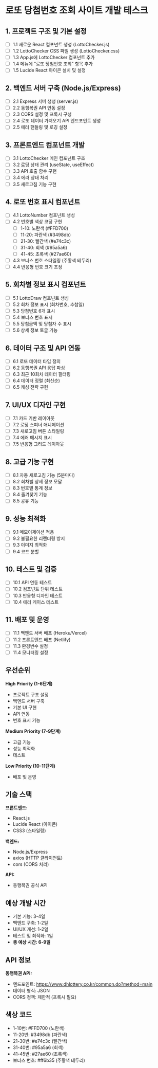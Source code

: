 # 로또 당첨번호 조회 사이트 개발 테스크

## 1. 프로젝트 구조 및 기본 설정
- [ ] 1.1 새로운 React 컴포넌트 생성 (LottoChecker.js)
- [ ] 1.2 LottoChecker CSS 파일 생성 (LottoChecker.css)
- [ ] 1.3 App.js에 LottoChecker 컴포넌트 추가
- [ ] 1.4 메뉴에 "로또 당첨번호 조회" 항목 추가
- [ ] 1.5 Lucide React 아이콘 설치 및 설정

## 2. 백엔드 서버 구축 (Node.js/Express)
- [ ] 2.1 Express 서버 생성 (server.js)
- [ ] 2.2 동행복권 API 연동 설정
- [ ] 2.3 CORS 설정 및 프록시 구성
- [ ] 2.4 로또 데이터 가져오기 API 엔드포인트 생성
- [ ] 2.5 에러 핸들링 및 로깅 설정

## 3. 프론트엔드 컴포넌트 개발
- [ ] 3.1 LottoChecker 메인 컴포넌트 구조
- [ ] 3.2 로딩 상태 관리 (useState, useEffect)
- [ ] 3.3 API 호출 함수 구현
- [ ] 3.4 에러 상태 처리
- [ ] 3.5 새로고침 기능 구현

## 4. 로또 번호 표시 컴포넌트
- [ ] 4.1 LottoNumber 컴포넌트 생성
- [ ] 4.2 번호별 색상 코딩 구현
  - [ ] 1-10: 노란색 (#FFD700)
  - [ ] 11-20: 파란색 (#3498db)
  - [ ] 21-30: 빨간색 (#e74c3c)
  - [ ] 31-40: 회색 (#95a5a6)
  - [ ] 41-45: 초록색 (#27ae60)
- [ ] 4.3 보너스 번호 스타일링 (주황색 테두리)
- [ ] 4.4 반응형 번호 크기 조정

## 5. 회차별 정보 표시 컴포넌트
- [ ] 5.1 LottoDraw 컴포넌트 생성
- [ ] 5.2 회차 정보 표시 (회차번호, 추첨일)
- [ ] 5.3 당첨번호 6개 표시
- [ ] 5.4 보너스 번호 표시
- [ ] 5.5 당첨금액 및 당첨자 수 표시
- [ ] 5.6 상세 정보 토글 기능

## 6. 데이터 구조 및 API 연동
- [ ] 6.1 로또 데이터 타입 정의
- [ ] 6.2 동행복권 API 응답 파싱
- [ ] 6.3 최근 10회차 데이터 필터링
- [ ] 6.4 데이터 정렬 (최신순)
- [ ] 6.5 캐싱 전략 구현

## 7. UI/UX 디자인 구현
- [ ] 7.1 카드 기반 레이아웃
- [ ] 7.2 로딩 스피너 애니메이션
- [ ] 7.3 새로고침 버튼 스타일링
- [ ] 7.4 에러 메시지 표시
- [ ] 7.5 반응형 그리드 레이아웃

## 8. 고급 기능 구현
- [ ] 8.1 자동 새로고침 기능 (5분마다)
- [ ] 8.2 회차별 상세 정보 모달
- [ ] 8.3 번호별 통계 정보
- [ ] 8.4 즐겨찾기 기능
- [ ] 8.5 공유 기능

## 9. 성능 최적화
- [ ] 9.1 메모이제이션 적용
- [ ] 9.2 불필요한 리렌더링 방지
- [ ] 9.3 이미지 최적화
- [ ] 9.4 코드 분할

## 10. 테스트 및 검증
- [ ] 10.1 API 연동 테스트
- [ ] 10.2 컴포넌트 단위 테스트
- [ ] 10.3 반응형 디자인 테스트
- [ ] 10.4 에러 케이스 테스트

## 11. 배포 및 운영
- [ ] 11.1 백엔드 서버 배포 (Heroku/Vercel)
- [ ] 11.2 프론트엔드 배포 (Netlify)
- [ ] 11.3 환경변수 설정
- [ ] 11.4 모니터링 설정

## 우선순위
**High Priority (1-6단계)**
- 프로젝트 구조 설정
- 백엔드 서버 구축
- 기본 UI 구현
- API 연동
- 번호 표시 기능

**Medium Priority (7-9단계)**
- 고급 기능
- 성능 최적화
- 테스트

**Low Priority (10-11단계)**
- 배포 및 운영

## 기술 스택
**프론트엔드:**
- React.js
- Lucide React (아이콘)
- CSS3 (스타일링)

**백엔드:**
- Node.js/Express
- axios (HTTP 클라이언트)
- cors (CORS 처리)

**API:**
- 동행복권 공식 API

## 예상 개발 시간
- 기본 기능: 3-4일
- 백엔드 구축: 1-2일
- UI/UX 개선: 1-2일
- 테스트 및 최적화: 1일
- **총 예상 시간: 6-9일**

## API 정보
**동행복권 API:**
- 엔드포인트: https://www.dhlottery.co.kr/common.do?method=main
- 데이터 형식: JSON
- CORS 정책: 제한적 (프록시 필요)

## 색상 코드
- 1-10번: #FFD700 (노란색)
- 11-20번: #3498db (파란색)
- 21-30번: #e74c3c (빨간색)
- 31-40번: #95a5a6 (회색)
- 41-45번: #27ae60 (초록색)
- 보너스 번호: #ff6b35 (주황색 테두리) 